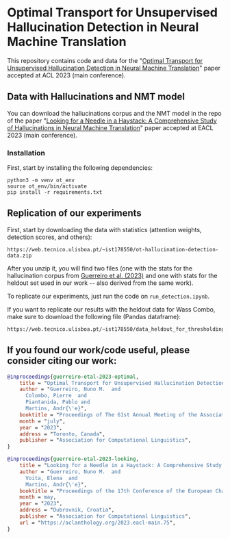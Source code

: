 # Optimal Transport for Unsupervised Hallucination Detection in Neural Machine Translation

This repository contains code and data for the "[Optimal Transport for Unsupervised Hallucination Detection in Neural Machine Translation](https://arxiv.org/abs/2212.09631)" paper accepted at ACL 2023 (main conference).

## Data with Hallucinations and NMT model

You can download the hallucinations corpus and the NMT model in the repo of the paper "[Looking for a Needle in a Haystack: A Comprehensive Study of Hallucinations in Neural Machine Translation](https://arxiv.org/abs/2208.05309)" paper accepted at EACL 2023 (main conference).

### Installation

First, start by installing the following dependencies:

```shell
python3 -m venv ot_env
source ot_env/bin/activate
pip install -r requirements.txt
```

## Replication of our experiments

First, start by downloading the data with statistics (attention weights, detection scores, and others):
```shell
https://web.tecnico.ulisboa.pt/~ist178550/ot-hallucination-detection-data.zip
```

After you unzip it, you will find two files (one with the stats for the hallucination corpus from [Guerreiro et al. (2023)](https://arxiv.org/abs/2208.05309) and one with stats for the heldout set used in our work -- also derived from the same work).

To replicate our experiments, just run the code on `run_detection.ipynb`.

If you want to replicate our results with the heldout data for Wass Combo, make sure to download the following file (Pandas dataframe):
```shell
https://web.tecnico.ulisboa.pt/~ist178550/data_heldout_for_thresholding.pkl
```

## If you found our work/code useful, please consider citing our work:
```bibtex
@inproceedings{guerreiro-etal-2023-optimal,
    title = "Optimal Transport for Unsupervised Hallucination Detection in Neural Machine Translation",
    author = "Guerreiro, Nuno M.  and
      Colombo, Pierre  and
      Piantanida, Pablo and
      Martins, Andr{\'e}",
    booktitle = "Proceedings of The 61st Annual Meeting of the Association for Computational Linguistics",
    month = "july",
    year = "2023",
    address = "Toronto, Canada",
    publisher = "Association for Computational Linguistics",
}
```
```bibtex
@inproceedings{guerreiro-etal-2023-looking,
    title = "Looking for a Needle in a Haystack: A Comprehensive Study of Hallucinations in Neural Machine Translation",
    author = "Guerreiro, Nuno M.  and
      Voita, Elena  and
      Martins, Andr{\'e}",
    booktitle = "Proceedings of the 17th Conference of the European Chapter of the Association for Computational Linguistics",
    month = may,
    year = "2023",
    address = "Dubrovnik, Croatia",
    publisher = "Association for Computational Linguistics",
    url = "https://aclanthology.org/2023.eacl-main.75",
}
```
